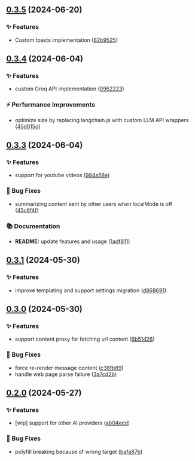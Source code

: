 ## [0.3.5](/JanitorialMess/Summarizer/compare/v0.3.4...v0.3.5) (2024-06-20)

### ✨ Features

* Custom toasts implementation ([82b9525](/JanitorialMess/Summarizer/commit/82b9525f24fa0231e4cfaa63e37a20c2f1f4b1b8))
## [0.3.4](/JanitorialMess/Summarizer/compare/v0.3.3...v0.3.4) (2024-06-04)

### ✨ Features

* custom Groq API implementation ([0962223](/JanitorialMess/Summarizer/commit/0962223834b270a707368043c79084c3a04e8db6))

### ⚡ Performance Improvements

* optimize size by replacing langchain.js with custom LLM API wrappers ([45d015d](/JanitorialMess/Summarizer/commit/45d015d31d2ff0c8a186b99e7b4b79b0911fa449))
## [0.3.3](/JanitorialMess/Summarizer/compare/v0.3.1...v0.3.3) (2024-06-04)

### ✨ Features

* support for youtube videos ([984a58e](/JanitorialMess/Summarizer/commit/984a58e1575406b558a5e49ae754fd3d7c76e25b))

### 🐛 Bug Fixes

* summarizing content sent by other users when localMode is off ([45c6f4f](/JanitorialMess/Summarizer/commit/45c6f4f90039b799a3955427423508e9f132eaf1))

### 📚 Documentation

* **README:** update features and usage ([1adf811](/JanitorialMess/Summarizer/commit/1adf811dbb7a415b111e3027fb0d5ac9ec0d0f80))
## [0.3.1](/JanitorialMess/Summarizer/compare/v0.3.0...v0.3.1) (2024-05-30)

### ✨ Features

* improve templating and support settings migration ([d868691](/JanitorialMess/Summarizer/commit/d8686912863946a55aeb3dac60897d6033138473))
## [0.3.0](/JanitorialMess/Summarizer/compare/v0.2.0...v0.3.0) (2024-05-30)

### ✨ Features

* support content proxy for fetching url content ([6b51d26](/JanitorialMess/Summarizer/commit/6b51d267cc20f2b39a4fb55da6a7903ce7cb829e))

### 🐛 Bug Fixes

* force re-render message content ([c38fb89](/JanitorialMess/Summarizer/commit/c38fb89583e7d441b73a47adcea05b5fbc1f6c76))
* handle web page parse failure ([3a7cd2b](/JanitorialMess/Summarizer/commit/3a7cd2b5cdffdf8b772d948aa546a9698a8df121))
## [0.2.0](/JanitorialMess/Summarizer/compare/ab04ecdc680ed42ecc3549eeb464a6f988bb1c6c...v0.2.0) (2024-05-27)

### ✨ Features

* [wip] support for other AI providers ([ab04ecd](/JanitorialMess/Summarizer/commit/ab04ecdc680ed42ecc3549eeb464a6f988bb1c6c))

### 🐛 Bug Fixes

* polyfill breaking because of wrong target ([bafa87b](/JanitorialMess/Summarizer/commit/bafa87bacbc79fde4e72da907e8b08a7fb9908af))
